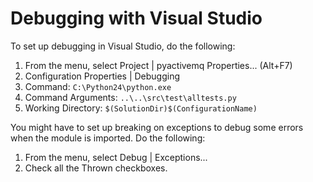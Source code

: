 # Debugging with Visual Studio #

To set up debugging in Visual Studio, do the following:

  1. From the menu, select Project | pyactivemq Properties... (Alt+F7)
  1. Configuration Properties | Debugging
  1. Command: `C:\Python24\python.exe`
  1. Command Arguments: `..\..\src\test\alltests.py`
  1. Working Directory: `$(SolutionDir)$(ConfigurationName)`

You might have to set up breaking on exceptions to debug some errors when the module is imported. Do the following:

  1. From the menu, select Debug | Exceptions...
  1. Check all the Thrown checkboxes.